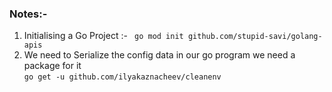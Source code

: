 ### Notes:-

1. Initialising a Go Project :- ` go mod init github.com/stupid-savi/golang-apis`
2. We need to Serialize the config data in our go program we need a package for it
   <br />
   `go get -u github.com/ilyakaznacheev/cleanenv`
